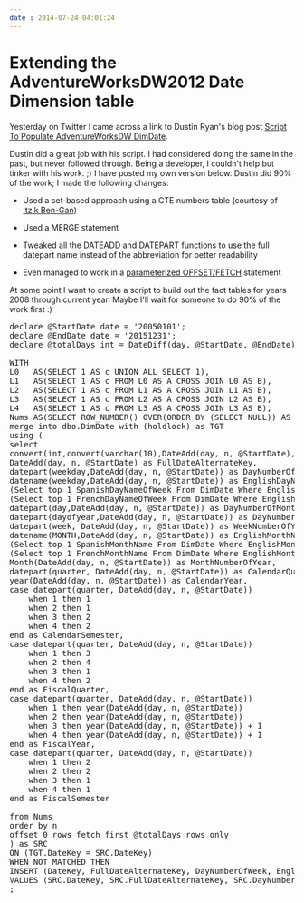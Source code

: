 ```yaml
---
date : 2014-07-24 04:01:24
---
```

# Extending the AdventureWorksDW2012 Date Dimension table

Yesterday on Twitter I came across a link to Dustin Ryan's blog post [Script To Populate AdventureWorksDW DimDate](http://www.bidn.com/blogs/DustinRyan/bidn-blog/6223/script-to-populate-adventureworksdw-dimdate).

Dustin did a great job with his script. I had considered doing the same in the past, but never followed through. Being a developer, I couldn't help but tinker with his work. ;) I have posted my own version below. Dustin did 90% of the work; I made the following changes:

- Used a set-based approach using a CTE numbers table (courtesy of [Itzik Ben-Gan](http://sqlmag.com/sql-server/virtual-auxiliary-table-numbers))

- Used a MERGE statement

- Tweaked all the DATEADD and DATEPART functions to use the full datepart name instead of the abbreviation for better readability

- Even managed to work in a [parameterized OFFSET/FETCH](/blog/2014/3/24/t-sql-study-3502-offset-fetch) statement

At some point I want to create a script to build out the fact tables for years 2008 through current year. Maybe I'll wait for someone to do 90% of the work first :)

<pre data-enlighter-language="sql">
declare @StartDate date = '20050101';
declare @EndDate date = '20151231';
declare @totalDays int = DateDiff(day, @StartDate, @EndDate);

WITH
L0   AS(SELECT 1 AS c UNION ALL SELECT 1),
L1   AS(SELECT 1 AS c FROM L0 AS A CROSS JOIN L0 AS B),
L2   AS(SELECT 1 AS c FROM L1 AS A CROSS JOIN L1 AS B),
L3   AS(SELECT 1 AS c FROM L2 AS A CROSS JOIN L2 AS B),
L4   AS(SELECT 1 AS c FROM L3 AS A CROSS JOIN L3 AS B),
Nums AS(SELECT ROW_NUMBER() OVER(ORDER BY (SELECT NULL)) AS n FROM L4)
merge into dbo.DimDate with (holdlock) as TGT
using (
select
convert(int,convert(varchar(10),DateAdd(day, n, @StartDate),112)) as DateKey,
DateAdd(day, n, @StartDate) as FullDateAlternateKey,
datepart(weekday,DateAdd(day, n, @StartDate)) as DayNumberOfWeek,
datename(weekday,DateAdd(day, n, @StartDate)) as EnglishDayNameOfWeek,
(Select top 1 SpanishDayNameOfWeek From DimDate Where EnglishDayNameOfWeek = datename(weekday,DateAdd(day, n, @StartDate))) as SpanishDayNameOfWeek,
(Select top 1 FrenchDayNameOfWeek From DimDate Where EnglishDayNameOfWeek = datename(weekday,DateAdd(day, n, @StartDate))) as FrenchDayNameOfWeek,
datepart(day,DateAdd(day, n, @StartDate)) as DayNumberOfMonth,
datepart(dayofyear,DateAdd(day, n, @StartDate)) as DayNumberOfYear,
datepart(week, DateAdd(day, n, @StartDate)) as WeekNumberOfYear,
datename(MONTH,DateAdd(day, n, @StartDate)) as EnglishMonthName,
(Select top 1 SpanishMonthName From DimDate Where EnglishMonthName = datename(MONTH,DateAdd(day, n, @StartDate))) as SpanishMonthName,
(Select top 1 FrenchMonthName From DimDate Where EnglishMonthName = datename(MONTH,DateAdd(day, n, @StartDate))) as FrenchMonthName,
Month(DateAdd(day, n, @StartDate)) as MonthNumberOfYear,
datepart(quarter, DateAdd(day, n, @StartDate)) as CalendarQuarter,
year(DateAdd(day, n, @StartDate)) as CalendarYear,
case datepart(quarter, DateAdd(day, n, @StartDate))
    when 1 then 1
    when 2 then 1
    when 3 then 2
    when 4 then 2
end as CalendarSemester,
case datepart(quarter, DateAdd(day, n, @StartDate))
    when 1 then 3
    when 2 then 4
    when 3 then 1
    when 4 then 2
end as FiscalQuarter,
case datepart(quarter, DateAdd(day, n, @StartDate))
    when 1 then year(DateAdd(day, n, @StartDate))
    when 2 then year(DateAdd(day, n, @StartDate))
    when 3 then year(DateAdd(day, n, @StartDate)) + 1
    when 4 then year(DateAdd(day, n, @StartDate)) + 1
end as FiscalYear,
case datepart(quarter, DateAdd(day, n, @StartDate))
    when 1 then 2
    when 2 then 2
    when 3 then 1
    when 4 then 1
end as FiscalSemester

from Nums
order by n
offset 0 rows fetch first @totalDays rows only
) as SRC
ON (TGT.DateKey = SRC.DateKey)
WHEN NOT MATCHED THEN
INSERT (DateKey, FullDateAlternateKey, DayNumberOfWeek, EnglishDayNameOfWeek, SpanishDayNameOfWeek, FrenchDayNameOfWeek, DayNumberOfMonth, DayNumberOfYear, WeekNumberOfYear, EnglishMonthName, SpanishMonthName, FrenchMonthName, MonthNumberOfYear, CalendarQuarter, CalendarYear, CalendarSemester, FiscalQuarter, FiscalYear, FiscalSemester)
VALUES (SRC.DateKey, SRC.FullDateAlternateKey, SRC.DayNumberOfWeek, SRC.EnglishDayNameOfWeek, SRC.SpanishDayNameOfWeek, SRC.FrenchDayNameOfWeek, SRC.DayNumberOfMonth, SRC.DayNumberOfYear, SRC.WeekNumberOfYear, SRC.EnglishMonthName, SRC.SpanishMonthName, SRC.FrenchMonthName, SRC.MonthNumberOfYear, SRC.CalendarQuarter, SRC.CalendarYear, SRC.CalendarSemester, SRC.FiscalQuarter, SRC.FiscalYear, SRC.FiscalSemester)
;
</pre>